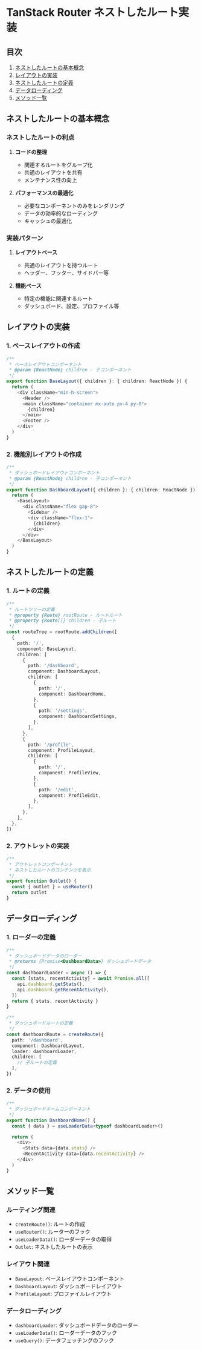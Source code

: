 # TanStack Router ネストしたルート実装

## 目次
1. [ネストしたルートの基本概念](#ネストしたルートの基本概念)
2. [レイアウトの実装](#レイアウトの実装)
3. [ネストしたルートの定義](#ネストしたルートの定義)
4. [データローディング](#データローディング)
5. [メソッド一覧](#メソッド一覧)

## ネストしたルートの基本概念

### ネストしたルートの利点
1. **コードの整理**
   - 関連するルートをグループ化
   - 共通のレイアウトを共有
   - メンテナンス性の向上

2. **パフォーマンスの最適化**
   - 必要なコンポーネントのみをレンダリング
   - データの効率的なローディング
   - キャッシュの最適化

### 実装パターン
1. **レイアウトベース**
   - 共通のレイアウトを持つルート
   - ヘッダー、フッター、サイドバー等

2. **機能ベース**
   - 特定の機能に関連するルート
   - ダッシュボード、設定、プロファイル等

## レイアウトの実装

### 1. ベースレイアウトの作成

```typescript
/**
 * ベースレイアウトコンポーネント
 * @param {ReactNode} children - 子コンポーネント
 */
export function BaseLayout({ children }: { children: ReactNode }) {
  return (
    <div className="min-h-screen">
      <Header />
      <main className="container mx-auto px-4 py-8">
        {children}
      </main>
      <Footer />
    </div>
  )
}
```

### 2. 機能別レイアウトの作成

```typescript
/**
 * ダッシュボードレイアウトコンポーネント
 * @param {ReactNode} children - 子コンポーネント
 */
export function DashboardLayout({ children }: { children: ReactNode }) {
  return (
    <BaseLayout>
      <div className="flex gap-8">
        <Sidebar />
        <div className="flex-1">
          {children}
        </div>
      </div>
    </BaseLayout>
  )
}
```

## ネストしたルートの定義

### 1. ルートの定義

```typescript
/**
 * ルートツリーの定義
 * @property {Route} rootRoute - ルートルート
 * @property {Route[]} children - 子ルート
 */
const routeTree = rootRoute.addChildren([
  {
    path: '/',
    component: BaseLayout,
    children: [
      {
        path: '/dashboard',
        component: DashboardLayout,
        children: [
          {
            path: '/',
            component: DashboardHome,
          },
          {
            path: '/settings',
            component: DashboardSettings,
          },
        ],
      },
      {
        path: '/profile',
        component: ProfileLayout,
        children: [
          {
            path: '/',
            component: ProfileView,
          },
          {
            path: '/edit',
            component: ProfileEdit,
          },
        ],
      },
    ],
  },
])
```

### 2. アウトレットの実装

```typescript
/**
 * アウトレットコンポーネント
 * ネストしたルートのコンテンツを表示
 */
export function Outlet() {
  const { outlet } = useRouter()
  return outlet
}
```

## データローディング

### 1. ローダーの定義

```typescript
/**
 * ダッシュボードデータのローダー
 * @returns {Promise<DashboardData>} ダッシュボードデータ
 */
const dashboardLoader = async () => {
  const [stats, recentActivity] = await Promise.all([
    api.dashboard.getStats(),
    api.dashboard.getRecentActivity(),
  ])
  return { stats, recentActivity }
}

/**
 * ダッシュボードルートの定義
 */
const dashboardRoute = createRoute({
  path: '/dashboard',
  component: DashboardLayout,
  loader: dashboardLoader,
  children: [
    // 子ルートの定義
  ],
})
```

### 2. データの使用

```typescript
/**
 * ダッシュボードホームコンポーネント
 */
export function DashboardHome() {
  const { data } = useLoaderData<typeof dashboardLoader>()

  return (
    <div>
      <Stats data={data.stats} />
      <RecentActivity data={data.recentActivity} />
    </div>
  )
}
```

## メソッド一覧

### ルーティング関連
- `createRoute()`: ルートの作成
- `useRouter()`: ルーターのフック
- `useLoaderData()`: ローダーデータの取得
- `Outlet`: ネストしたルートの表示

### レイアウト関連
- `BaseLayout`: ベースレイアウトコンポーネント
- `DashboardLayout`: ダッシュボードレイアウト
- `ProfileLayout`: プロファイルレイアウト

### データローディング
- `dashboardLoader`: ダッシュボードデータのローダー
- `useLoaderData()`: ローダーデータのフック
- `useQuery()`: データフェッチングのフック 